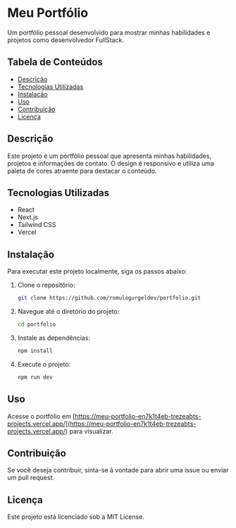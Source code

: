 # Meu Portfólio

Um portfólio pessoal desenvolvido para mostrar minhas habilidades e projetos como desenvolvedor FullStack.

## Tabela de Conteúdos
- [Descrição](#descrição)
- [Tecnologias Utilizadas](#tecnologias-utilizadas)
- [Instalação](#instalação)
- [Uso](#uso)
- [Contribuição](#contribuição)
- [Licença](#licença)

## Descrição
Este projeto é um portfólio pessoal que apresenta minhas habilidades, projetos e informações de contato. O design é responsivo e utiliza uma paleta de cores atraente para destacar o conteúdo.

## Tecnologias Utilizadas
- React
- Next.js
- Tailwind CSS
- Vercel

## Instalação
Para executar este projeto localmente, siga os passos abaixo:

1. Clone o repositório:
   ```bash
   git clone https://github.com/romulogurgeldev/portfolio.git
   ```

2. Navegue até o diretório do projeto:
   ```bash
   cd portfolio
   ```

3. Instale as dependências:
   ```bash
   npm install
   ```

4. Execute o projeto:
   ```bash
   npm run dev
   ```

## Uso
Acesse o portfólio em [https://meu-portfolio-en7k1t4eb-trezeabts-projects.vercel.app/](https://meu-portfolio-en7k1t4eb-trezeabts-projects.vercel.app/) para visualizar.

## Contribuição
Se você deseja contribuir, sinta-se à vontade para abrir uma issue ou enviar um pull request.

## Licença
Este projeto está licenciado sob a MIT License.
